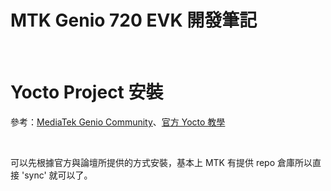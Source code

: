 # MTK Genio 720 EVK 開發筆記

</br>

# Yocto Project 安裝

參考：[MediaTek Genio Community](https://genio-community.mediatek.com/t/build-genio-720-520-evk-images-from-latest-iot-yocto-v25-1-dev/939)、[官方 Yocto 教學](https://mediatek.gitlab.io/aiot/doc/aiot-dev-guide/master/sw/yocto/get-started/env-setup/build-env-linux.html)

</br>


可以先根據官方與論壇所提供的方式安裝，基本上 MTK 有提供 repo 倉庫所以直接 'sync' 就可以了。


